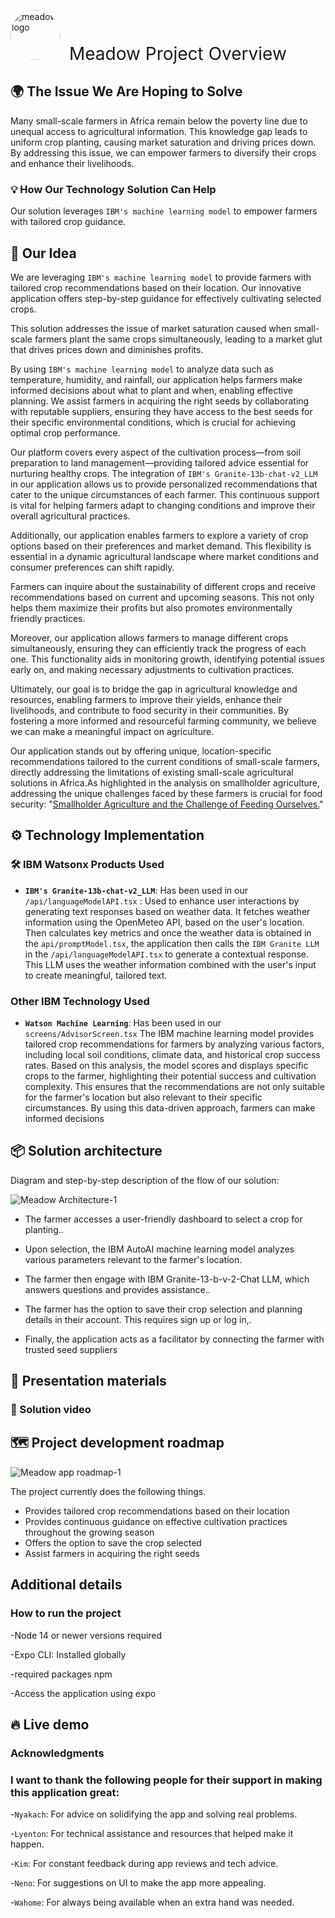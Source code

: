 <p align="left">
  <img src="https://github.com/user-attachments/assets/55f3ecd6-5540-423a-a083-d7f8c4b94d5d" alt="meadow logo" width="80" style="border-radius: 50%;"/> <!-- Adjust width as needed -->
  <span style="font-size: 28px; margin-left: 10px;">Meadow Project Overview</span>
</p>

## 🌍 The Issue We Are Hoping to Solve
Many small-scale farmers in Africa remain below the poverty line due to unequal access to agricultural information. This knowledge gap leads to uniform crop planting, causing market saturation and driving prices down. By addressing this issue, we can empower farmers to diversify their crops and enhance their livelihoods.

### 💡 How Our Technology Solution Can Help
Our solution leverages `IBM's machine learning model` to empower farmers with tailored crop guidance.

## 🌿 Our Idea
We are leveraging `IBM's machine learning model` to provide farmers with tailored crop recommendations based on their location. Our innovative application offers step-by-step guidance for effectively cultivating selected crops. 

This solution addresses the issue of market saturation caused when small-scale farmers plant the same crops simultaneously, leading to a market glut that drives prices down and diminishes profits. 

By using `IBM's machine learning model` to analyze data such as temperature, humidity, and rainfall, our application helps farmers make informed decisions about what to plant and when, enabling effective planning. We assist farmers in acquiring the right seeds by collaborating with reputable suppliers, ensuring they have access to the best seeds for their specific environmental conditions, which is crucial for achieving optimal crop performance. 

Our platform covers every aspect of the cultivation process—from soil preparation to land management—providing tailored advice essential for nurturing healthy crops. The integration of  `IBM's Granite-13b-chat-v2_LLM` in our application allows us to provide personalized recommendations that cater to the unique circumstances of each farmer. This continuous support is vital for helping farmers adapt to changing conditions and improve their overall agricultural practices.

Additionally, our application enables farmers to explore a variety of crop options based on their preferences and market demand. This flexibility is essential in a dynamic agricultural landscape where market conditions and consumer preferences can shift rapidly. 

Farmers can inquire about the sustainability of different crops and receive recommendations based on current and upcoming seasons. This not only helps them maximize their profits but also promotes environmentally friendly practices. 

Moreover, our application allows farmers to manage different crops simultaneously, ensuring they can efficiently track the progress of each one. This functionality aids in monitoring growth, identifying potential issues early on, and making necessary adjustments to cultivation practices. 

Ultimately, our goal is to bridge the gap in agricultural knowledge and resources, enabling farmers to improve their yields, enhance their livelihoods, and contribute to food security in their communities. By fostering a more informed and resourceful farming community, we believe we can make a meaningful impact on agriculture. 

Our application stands out by offering unique, location-specific recommendations tailored to the current conditions of small-scale farmers, directly addressing the limitations of existing small-scale agricultural solutions in Africa.As highlighted in the analysis on smallholder agriculture, addressing the unique challenges faced by these farmers is crucial for food security: "[Smallholder Agriculture and the Challenge of Feeding Ourselves.](https://www.theelephant.info/analysis/2023/05/09/smallholder-agriculture-and-the-challenge-of-feeding-ourselves/#:~:text=Most%20farms%2C%20they%20say%20up,some%20parts%20of%20the%20country.)"

## ⚙️ Technology Implementation

### 🛠️ IBM Watsonx Products Used
- **`IBM's Granite-13b-chat-v2_LLM`**: Has been used in our `/api/languageModelAPI.tsx` :  Used to enhance user interactions by generating text responses based on weather data. It fetches weather information using the OpenMeteo API, based on the user's location. Then calculates key metrics and once the weather data is obtained in the `api/promptModel.tsx`, the application then calls the `IBM Granite LLM` in the `/api/languageModelAPI.tsx` to generate a contextual response. This LLM uses the weather information combined with the user's input to create meaningful, tailored text.

### Other IBM Technology Used
- **`Watson Machine Learning`**: Has been used in our `screens/AdvisorScreen.tsx` The IBM machine learning model provides tailored crop recommendations for farmers by analyzing various factors, including local soil conditions, climate data, and historical crop success rates. Based on this analysis, the model scores and displays specific crops to the farmer, highlighting their potential success and cultivation complexity. This ensures that the recommendations are not only suitable for the farmer's location but also relevant to their specific circumstances. By using this data-driven approach, farmers can make informed decisions
  
## 📦 Solution architecture
Diagram and step-by-step description of the flow of our solution:

![Meadow Architecture-1](https://github.com/user-attachments/assets/54217a80-3d2c-4dbd-be77-1e67f31297a0)

- The farmer accesses a user-friendly dashboard to select a crop for planting..
  
- Upon selection, the IBM AutoAI machine learning model analyzes various parameters relevant to the farmer's location. 

- The farmer then engage with IBM Granite-13-b-v-2-Chat LLM, which answers questions and provides assistance..

- The farmer has the option to save their crop selection and planning details in their account. This requires sign up or log in,.
  
- Finally, the application acts as a facilitator by connecting the farmer with trusted seed suppliers

##  🎥 Presentation materials
### 🤖 Solution video



##  🗺️ Project development roadmap

![Meadow app roadmap-1](https://github.com/user-attachments/assets/643b4718-92c6-4270-ae5c-eda5be4f790a)

The project currently does the following things.

- Provides tailored crop recommendations based on their location
- Provides continuous guidance on effective cultivation practices throughout the growing season
- Offers the option to save the crop selected
- Assist farmers in acquiring the right seeds


## Additional details

### How to run the project
-Node 14 or newer versions required

-Expo CLI: Installed globally

-required packages npm 

-Access the application using expo

##  🔥 Live demo




### Acknowledgments
### I want to thank the following people for their support in making this application great:

-`Nyakach`: For advice on solidifying the app and solving real problems.

-`Lyenton`: For technical assistance and resources that helped make it happen.

-`Kim`: For constant feedback during app reviews and tech advice.

-`Neno`: For suggestions on UI to make the app more appealing.

-`Wahome`: For always being available when an extra hand was needed.

